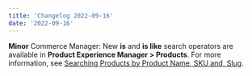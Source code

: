 ```yaml
---
title: 'Changelog 2022-09-16'
date: '2022-09-16'
---
```

**Minor** Commerce Manager: New **is** and **is like** search operators are available in **Product Experience Manager > Products**. For more information, see [Searching Products by Product Name, SKU and, Slug](/docs/pxm/products/pxm-products-cm/pxm-product-configuration#searching-products).
